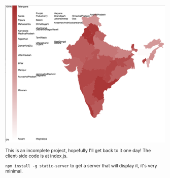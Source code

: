 ![india-map](/india-map.png)

This is an incomplete project, hopefully I'll get back to it one day!
The client-side code is at index.js.

`npm install -g static-server` to get a server that will display it,
it's very minimal.

